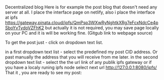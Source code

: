 Decentralized blog
 Here is for example the post blog that doesn't need any server at all. I place the interface page on netlify, also i place the interface at ipfs https://gateway.pinata.cloud/ipfs/QmPsp3WXwRyNghtkXRg7eFcxNdcCe4pSboYvTydoVZFhK2 but actually it is not required, you may save page locally on your PC and it is will be working fine. (Gitgub link to webpage source)

To get the post just - click on dropdown text list.

in a first dropdown text list - select the predefined my post CID address. Or past manually the address that you will receive from me later.
in the second dropdown text list - select the the url link of any publik ipfs gateway or if you have a localy runing ipfs node select next url http://127.0.0.1:8080/ipfs/
That it , you are ready to see my post:
